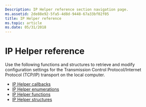 ```yaml
---
Description: IP Helper reference section navigation page.
ms.assetid: 2de88e92-5fa5-4d8d-9448-67a33bf02f05
title: IP Helper reference
ms.topic: article
ms.date: 05/31/2018
---
```


# IP Helper reference

Use the following functions and structures to retrieve and modify configuration settings for the Transmission Control Protocol/Internet Protocol (TCP/IP) transport on the local computer.

-   [IP Helper callbacks](ip-helper-callbacks.md)
-   [IP Helper enumerations](ip-helper-enumerations.md)
-   [IP Helper functions](ip-helper-functions.md)
-   [IP Helper structures](ip-helper-structures.md)